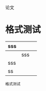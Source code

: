 论文

# 格式测试

| sss  |      |      |
| ---- | ---- | ---- |
|      | sss  |      |
| sss  |      |      |
| ss   |      |      |

`格式测试`

